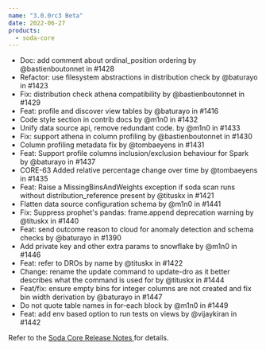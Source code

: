 ```yaml
---
name: "3.0.0rc3 Beta"
date: 2022-06-27
products:
  - soda-core
---
```


* Doc: add comment about ordinal_position ordering by @bastienboutonnet in #1428
* Refactor: use filesystem abstractions in distribution check by @baturayo in #1423
* Fix: distribution check athena compatibility by @bastienboutonnet in #1429
* Feat: profile and discover view tables by @baturayo in #1416
* Code style section in contrib docs by @m1n0 in #1432
* Unify data source api, remove redundant code. by @m1n0 in #1433
* Fix: support athena in column profiling by @bastienboutonnet in #1430
* Column profiling metadata fix by @tombaeyens in #1431
* Feat: Support profile columns inclusion/exclusion behaviour for Spark by @baturayo in #1437
* CORE-63 Added relative percentage change over time by @tombaeyens in #1435
* Feat: Raise a MissingBinsAndWeights exception if soda scan runs without distribution_reference present by @tituskx in #1421
* Flatten data source configuration schema by @m1n0 in #1441
* Fix: Suppress prophet's pandas: frame.append deprecation warning by @tituskx in #1440
* Feat: send outcome reason to cloud for anomaly detection and schema checks by @baturayo in #1390
* Add private key and other extra params to snowflake by @m1n0 in #1446
* Feat: refer to DROs by name by @tituskx in #1422
* Change: rename the update command to update-dro as it better describes what the command is used for by @tituskx in #1444
* Feat/fix: ensure empty bins for integer columns are not created and fix bin width derivation by @baturayo in #1447
* Do not quote table names in for-each block by @m1n0 in #1449
* Feat: add env based option to run tests on views by @vijaykiran in #1442


Refer to the <a href="https://github.com/sodadata/soda-core/releases" target="_blank">Soda Core Release Notes </a> for details.